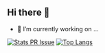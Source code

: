 ## Hi there 👋

- 🔭 I’m currently working on ...
<!--
**trytocatchyou/trytocatchyou** is a ✨ _special_ ✨ repository because its `README.md` (this file) appears on your GitHub profile.

Here are some ideas to get you started:

- 🌱 I’m currently learning ...
- 👯 I’m looking to collaborate on ...
- 🤔 I’m looking for help with ...
- 💬 Ask me about ...
- 📫 How to reach me: ...
- 😄 Pronouns: ...
- ⚡ Fun fact: ...
-->
[![Stats PR Issue](https://github-readme-stats.vercel.app/api?username=trytocatchyou&amp;show_icons=true)](https://github.com/trytocatchyou)
[![Top Langs](https://github-readme-stats.vercel.app/api/top-langs/?username=trytocatchyou&langs_count=9&layout=compact)](https://github.com/trytocatchyou)
